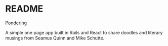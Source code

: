 # README

[Pondering](https://pondering.herokuapp.com)

A simple one page app built in Rails and React to share doodles and literary musings from Seamus Quinn and Mike Schutte.
